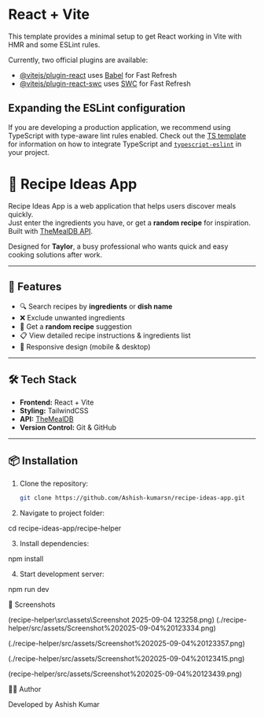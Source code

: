 # React + Vite

This template provides a minimal setup to get React working in Vite with HMR and some ESLint rules.

Currently, two official plugins are available:

- [@vitejs/plugin-react](https://github.com/vitejs/vite-plugin-react/blob/main/packages/plugin-react) uses [Babel](https://babeljs.io/) for Fast Refresh
- [@vitejs/plugin-react-swc](https://github.com/vitejs/vite-plugin-react/blob/main/packages/plugin-react-swc) uses [SWC](https://swc.rs/) for Fast Refresh

## Expanding the ESLint configuration

If you are developing a production application, we recommend using TypeScript with type-aware lint rules enabled. Check out the [TS template](https://github.com/vitejs/vite/tree/main/packages/create-vite/template-react-ts) for information on how to integrate TypeScript and [`typescript-eslint`](https://typescript-eslint.io) in your project.


# 🍳 Recipe Ideas App

Recipe Ideas App is a web application that helps users discover meals quickly.  
Just enter the ingredients you have, or get a **random recipe** for inspiration.  
Built with [TheMealDB API](https://www.themealdb.com/api.php).  

Designed for **Taylor**, a busy professional who wants quick and easy cooking solutions after work.  

---

## 🚀 Features

- 🔍 Search recipes by **ingredients** or **dish name**  
- ❌ Exclude unwanted ingredients  
- 🎲 Get a **random recipe** suggestion  
- 📋 View detailed recipe instructions & ingredients list  
- 📱 Responsive design (mobile & desktop)  

---

## 🛠️ Tech Stack

- **Frontend:** React + Vite  
- **Styling:** TailwindCSS  
- **API:** [TheMealDB](https://www.themealdb.com/api.php)  
- **Version Control:** Git & GitHub  

---

## 📦 Installation

1. Clone the repository:
   ```bash
   git clone https://github.com/Ashish-kumarsn/recipe-ideas-app.git

2. Navigate to project folder:

cd recipe-ideas-app/recipe-helper


3. Install dependencies:

npm install


4. Start development server:

npm run dev

📸 Screenshots

(recipe-helper\src\assets\Screenshot 2025-09-04 123258.png)
(./recipe-helper/src/assets/Screenshot%202025-09-04%20123334.png)

(./recipe-helper/src/assets/Screenshot%202025-09-04%20123357.png)

(./recipe-helper/src/assets/Screenshot%202025-09-04%20123415.png)

(recipe-helper/src/assets/Screenshot%202025-09-04%20123439.png)


👨‍💻 Author

Developed by Ashish Kumar
